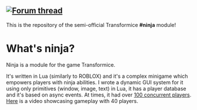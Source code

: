 [![Forum thread](https://i.imgur.com/xm109Ko.png "Forum thread")](https://atelier801.com/topic?f=6&t=888380 "Forum thread")
------------
This is the repository of the semi-official Transformice **#ninja** module!
# What's ninja?
Ninja is a module for the game Transformice.

It's written in Lua (similarly to ROBLOX) and it's a complex minigame which empowers players with ninja abilities. I wrote a dynamic GUI system for it using only primitives (window, image, text) in Lua, it has a player database and it's based on async events.
At times, it had over [100 concurrent players](https://i.imgur.com/cKN84BE.png). [Here](https://youtu.be/qJC8t1gVC-s) is a video showcasing gameplay with 40 players. 
